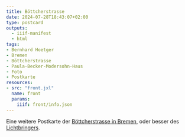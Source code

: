 ```yaml
---
title: Böttcherstrasse
date: 2024-07-28T18:43:07+02:00
type: postcard
outputs:
  - iiif-manifest
  - html
tags:
- Bernhard Hoetger
- Bremen
- Böttcherstrasse
- Paula-Becker-Modersohn-Haus
- Foto
- Postkarte
resources:
- src: "front.jxl"
  name: front
  params:
    iiif: front/info.json
---
```

Eine weitere Postkarte der [Böttcherstrasse in Bremen](https://de.wikipedia.org/wiki/B%C3%B6ttcherstra%C3%9Fe_(Bremen)), oder besser des [Lichtbringers](https://de.wikipedia.org/wiki/Der_Lichtbringer).
